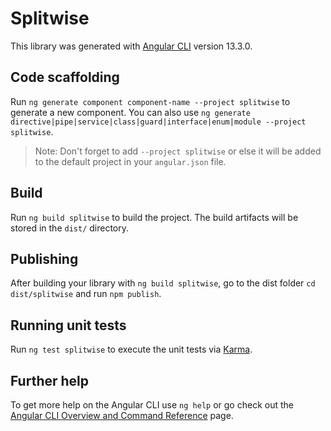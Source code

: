 # Splitwise

This library was generated with [Angular CLI](https://github.com/angular/angular-cli) version 13.3.0.

## Code scaffolding

Run `ng generate component component-name --project splitwise` to generate a new component. You can also use `ng generate directive|pipe|service|class|guard|interface|enum|module --project splitwise`.
> Note: Don't forget to add `--project splitwise` or else it will be added to the default project in your `angular.json` file. 

## Build

Run `ng build splitwise` to build the project. The build artifacts will be stored in the `dist/` directory.

## Publishing

After building your library with `ng build splitwise`, go to the dist folder `cd dist/splitwise` and run `npm publish`.

## Running unit tests

Run `ng test splitwise` to execute the unit tests via [Karma](https://karma-runner.github.io).

## Further help

To get more help on the Angular CLI use `ng help` or go check out the [Angular CLI Overview and Command Reference](https://angular.io/cli) page.
